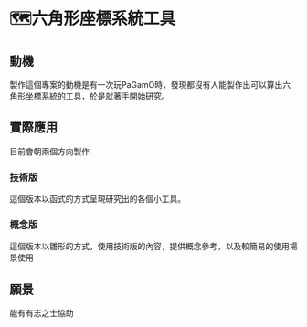 🗺️六角形座標系統工具
===============
## 動機
製作這個專案的動機是有一次玩PaGamO時，發現都沒有人能製作出可以算出六角形坐標系統的工具，於是就著手開始研究。
## 實際應用
目前會朝兩個方向製作
### 技術版
這個版本以函式的方式呈現研究出的各個小工具。
### 概念版
這個版本以雛形的方式，使用技術版的內容，提供概念參考，以及較簡易的使用場景使用
## 願景
能有有志之士協助
